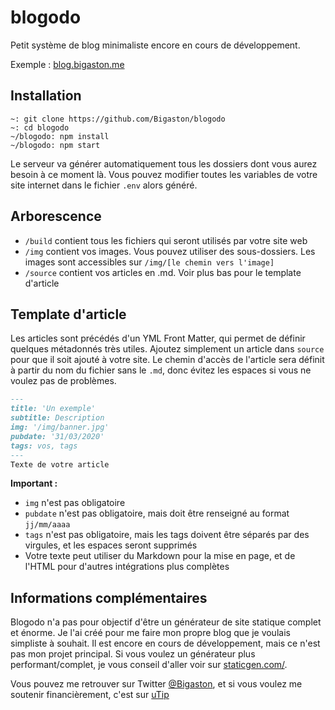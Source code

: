 # blogodo
Petit système de blog minimaliste encore en cours de développement.

Exemple : [blog.bigaston.me](http://blog.bigaston.me)

## Installation
```
~: git clone https://github.com/Bigaston/blogodo
~: cd blogodo
~/blogodo: npm install
~/blogodo: npm start
```

Le serveur va générer automatiquement tous les dossiers dont vous aurez besoin à ce moment là. Vous pouvez modifier toutes les variables de votre site internet dans le fichier `.env` alors généré.

## Arborescence
- `/build` contient tous les fichiers qui seront utilisés par votre site web
- `/img` contient vos images. Vous pouvez utiliser des sous-dossiers. Les images sont accessibles sur `/img/[le chemin vers l'image]`
- `/source` contient vos articles en .md. Voir plus bas pour le template d'article

## Template d'article
Les articles sont précédés d'un YML Front Matter, qui permet de définir quelques métadonnés très utiles. Ajoutez simplement un article dans `source` pour que il soit ajouté à votre site. Le chemin d'accès de l'article sera définit à partir du nom du fichier sans le `.md`, donc évitez les espaces si vous ne voulez pas de problèmes.
```Markdown
---
title: 'Un exemple'
subtitle: Description
img: '/img/banner.jpg'
pubdate: '31/03/2020'
tags: vos, tags
---
Texte de votre article
```

**Important :**
- `img` n'est pas obligatoire
- `pubdate` n'est pas obligatoire, mais doit être renseigné au format `jj/mm/aaaa`
- `tags` n'est pas obligatoire, mais les tags doivent être séparés par des virgules, et les espaces seront supprimés
- Votre texte peut utiliser du Markdown pour la mise en page, et de l'HTML pour d'autres intégrations plus complètes

## Informations complémentaires
Blogodo n'a pas pour objectif d'être un générateur de site statique complet et énorme. Je l'ai créé pour me faire mon propre blog que je voulais simpliste à souhait. Il est encore en cours de développement, mais ce n'est pas mon projet principal. Si vous voulez un générateur plus performant/complet, je vous conseil d'aller voir sur [staticgen.com/](https://www.staticgen.com/).

Vous pouvez me retrouver sur Twitter [@Bigaston](https://twitter.com/Bigaston), et si vous voulez me soutenir financièrement, c'est sur [uTip](https://utip.io/bigaston)
